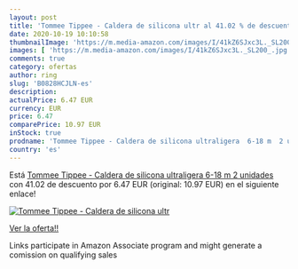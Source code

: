 ```yaml
---
layout: post
title: 'Tommee Tippee - Caldera de silicona ultr al 41.02 % de descuento'
date: 2020-10-19 10:10:58
thumbnailImage: 'https://m.media-amazon.com/images/I/41kZ6SJxc3L._SL200_.jpg'
images: [ 'https://m.media-amazon.com/images/I/41kZ6SJxc3L._SL200_.jpg' ]
comments: true
category: ofertas
author: ring
slug: 'B0828HCJLN-es'
description:
actualPrice: 6.47 EUR
currency: EUR
price: 6.47
comparePrice: 10.97 EUR
inStock: true
prodname: 'Tommee Tippee - Caldera de silicona ultraligera  6-18 m  2 unidades '
country: 'es'
---
```


Está [Tommee Tippee - Caldera de silicona ultraligera  6-18 m  2 unidades ](https://www.amazon.es/dp/B0828HCJLN/?tag=tolees-21) con 41.02 de descuento por 6.47 EUR (original: 10.97 EUR) en el siguiente enlace!

[![Tommee Tippee - Caldera de silicona ultr](https://m.media-amazon.com/images/I/41kZ6SJxc3L._SL200_.jpg)](https://www.amazon.es/dp/B0828HCJLN/?tag=tolees-21)

[Ver la oferta!!](https://www.amazon.es/dp/B0828HCJLN/?tag=tolees-21)

Links participate in Amazon Associate program and might generate a comission on qualifying sales


